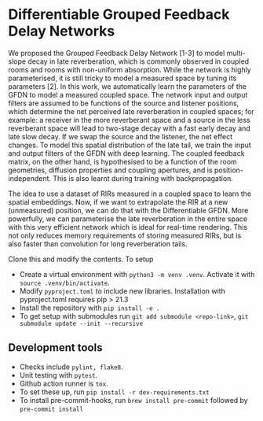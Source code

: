 # Differentiable Grouped Feedback Delay Networks

We proposed the Grouped Feedback Delay Network [1-3] to model multi-slope decay in late reverberation, which is commonly observed in coupled rooms and rooms with non-uniform absorption.
While the network is highly parameterised, it is still tricky to model a measured space by tuning its parameters [2]. In this work, we automatically learn the parameters of the GFDN to model
a measured coupled space. The network input and output filters are assumed to be functions of the source and listener positions, which determine the net perceived late reverberation in coupled spaces; for example: a receiver in the more reverberant space and a source in the less reverberant space will lead to two-stage decay with a fast early decay and late slow decay. If we swap the source and the listener, the net effect changes. To model this spatial distribution of the late tail, we train the input and output filters of the GFDN with deep learning. The coupled feedback matrix, on the other hand, is hypothesised to be a function of the room geometries, diffusion properties and coupling apertures, and is position-independent. This is also learnt during training with backpropagation.

The idea to use a dataset of RIRs measured in a coupled space to learn the spatial embeddings. Now, if we want to extrapolate the RIR at a new (unmeasured) position, we can do that with the
Differentiable GFDN. More powerfully, we can parameterise the late reverberation in the entire space with this very efficient network which is ideal for real-time rendering. This not only
reduces memory requirements of storing measured RIRs, but is also faster than convolution for long reverberation tails.

Clone this and modify the contents. To setup
- Create a virtual environment with `python3 -m venv .venv`. Activate it with `source .venv/bin/activate`.
- Modify `pyproject.toml` to include new libraries. Installation with pyproject.toml requires pip > 21.3
- Install the repository with `pip install -e .`
- To get setup with submodules run `git add submodule <repo-link>`, `git submodule update --init --recursive`

## Development tools

- Checks include `pylint, flake8`. 
- Unit testing with `pytest`. 
- Github action runner is `tox`. 
- To set these up, run `pip install -r dev-requirements.txt`
- To install pre-commit-hooks, run `brew install pre-commit` followed by `pre-commit install`